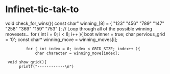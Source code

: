 # Infinet-tic-tak-to

void check_for_wins(){
        const char" winning_[8] = {
            "123"
            "456"
            "789"
            "147"
            "258"
            "369"
            "159"
            "753"
         };
         // Loop through all of the possible winning movesets...
         for ( int i = 0; i < 8; i++ ){
             boot winner = true;
             char pervious_grid = '0';
             const char* winning_move = winning_moves[i];

             for ( int index = 0; index < GRID_SIZE; index++ ){
                 char character = winning_move[index];
                 
     void show_grid(){
          printf("------------\n")
